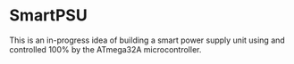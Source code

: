 # SmartPSU
This is an in-progress idea of building a smart power supply unit using and controlled 100% by the ATmega32A microcontroller.
